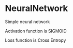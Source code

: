 # NeuralNetwork
Simple neural network

Activation function is SIGMOID

Loss function is Cross Entropy

